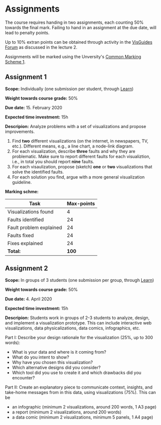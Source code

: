# Assignments

The course requires handing in two assignments, each counting 50% towards the final mark. Failing to hand in an assignment at the due date, will lead to penalty points. 

Up to 10% extran points can be obtained through activity in the [VisGuides Forum](http://visguides.org) as discussed in the lecture 2.

Assignments will be marked using the Unversity's [Common Marking Scheme 1](https://www.ed.ac.uk/timetabling-examinations/exams/regulations/common-marking-scheme).

## Assignment 1

__Scope:__ Individually (one submission per student, through [Learn](https://www.learn.ed.ac.uk))

__Weight towards course grade:__ 50%

__Due date:__ 15. February 2020

__Expected time investment:__ 15h

__Descripion:__ 
Analyze problems with a set of visualizations and propose improvements. 

1. Find __two__ different visualizations (on the internet, in newspapers, TV, etc.). Different means, e.g., a line chart, a node-link diagram.
2. For each visualization, describe __three__ faults and why they are problematic. Make sure to report different faults for each visualiztion, i.e., in total you should report __nine__ faults. 
3. For each visaulization, propose (sketch) __one__ or __two__ visualizations that solve the identified faults. 
4. For each solution you find, argue with a more general visualization guideline.

__Marking schme:__

| Task | Max-points |  
| --- | --- | 
| Visualizations found | 4 |
| Faults identified | 24 |
| Fault problem explained | 24 |
| Faults fixed | 24 |
| Fixes explained | 24 |
| __Total:__ | __100__ |



## Assignment 2

__Scope:__ In groups of 3 students (one submission per group, through [Learn](https://www.learn.ed.ac.uk))

__Weight towards course grade:__ 50%

__Due date:__ 4. April 2020

__Expected time investment:__ 15h

__Descripion:__ Students work in groups of 2-3 students to analyze, design, and implement a visualization prototype. This can include interactive web visualizations, data physicalizations, data comics, infographics, etc. 

Part I: Describe your design rationale for the visualization (25%, up to 300 words):
- What is your data and where is it coming from?
- What do you intent to show?
- Why have you chosen this visualization?
- Which alternative designs did you consider?
- Which tool did you use to create it and which drawbacks did you encounter?

Part II: Create an explanatory piece to communicate context, insights, and take-home messages from in this data, using visualizations (75%). This can be
- an infographic (minimum 2 visualizations, around 200 words, 1 A3 page)
- a report (minimum 2 visualizations, around 200 words)
- a data comic (minimum 2 visualizations, minimum 5 panels, 1 A4 page)
	
	
